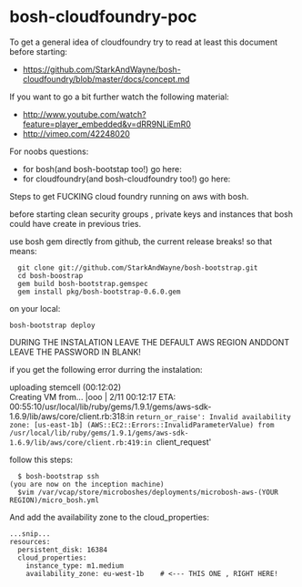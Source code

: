 bosh-cloudfoundry-poc
=====================

To get a general idea of cloudfoundry try to read at least this document before starting:

+ https://github.com/StarkAndWayne/bosh-cloudfoundry/blob/master/docs/concept.md

If you want to go a bit further watch the following material:

+ http://www.youtube.com/watch?feature=player_embedded&v=dRR9NLiEmR0
+ http://vimeo.com/42248020 

For noobs questions:
+ for bosh(and bosh-bootstap too!) go here:
+ for cloudfoundry(and bosh-cloudfoundry too!) go here:

Steps to get FUCKING cloud foundry running on aws with bosh.


before starting clean security groups , private keys and instances that bosh could have create in previous tries.

use bosh gem directly from github, the current release breaks!
so that means:


```
  git clone git://github.com/StarkAndWayne/bosh-bootstrap.git
  cd bosh-boostrap
  gem build bosh-bootstrap.gemspec 
  gem install pkg/bosh-bootstrap-0.6.0.gem 
```
on your local:
```
bosh-bootstrap deploy
```
DURING THE INSTALATION LEAVE THE DEFAULT AWS REGION ANDDONT LEAVE THE PASSWORD IN BLANK!

if you get the following error durring the instalation:

uploading stemcell (00:12:02)                                                 
Creating VM from...          |ooo                | 2/11 00:12:17  ETA: 00:55:10/usr/local/lib/ruby/gems/1.9.1/gems/aws-sdk-1.6.9/lib/aws/core/client.rb:318:in `return_or_raise': Invalid availability zone: [us-east-1b] (AWS::EC2::Errors::InvalidParameterValue)
  from /usr/local/lib/ruby/gems/1.9.1/gems/aws-sdk-1.6.9/lib/aws/core/client.rb:419:in `client_request'

follow this steps:
```
  $ bosh-bootstrap ssh
(you are now on the inception machine)
  $vim /var/vcap/store/microboshes/deployments/microbosh-aws-(YOUR REGION)/micro_bosh.yml
```
And add the availability zone to the cloud_properties:
```
...snip...
resources:
  persistent_disk: 16384
  cloud_properties:
    instance_type: m1.medium
    availability_zone: eu-west-1b    # <--- THIS ONE , RIGHT HERE!
```

